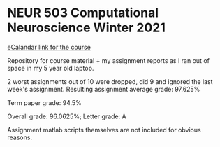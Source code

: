 # NEUR 503 Computational Neuroscience Winter 2021

[eCalandar link for the course](https://www.mcgill.ca/study/2020-2021/courses/neur-503)

Repository for course material + my assignment reports as I ran out of space in my 5 year old laptop.

2 worst assignments out of 10 were dropped, did 9 and ignored the last week's assignment. Resulting assignment average grade: 97.625%

Term paper grade: 94.5%

Overall grade: 96.0625%; Letter grade: A

Assignment matlab scripts themselves are not included for obvious reasons.
